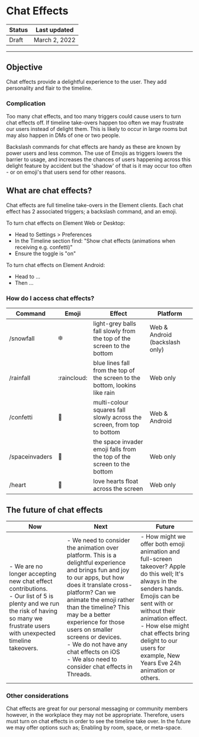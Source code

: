 # Chat Effects 

| Status | Last updated |
|--|--|
| Draft | March 2, 2022 |

<hr />

## Objective

Chat effects provide a delightful experience to the user. They add personality and flair to the timeline.

### Complication

Too many chat effects, and too many triggers could cause users to turn chat effects off. If timeline take-overs happen too often we may frustrate our users instead of delight them. This is likely to occur in large rooms but may also happen in DMs of one or two people.

Backslash commands for chat effects are handy as these are known by power users and less common. The use of Emojis as triggers lowers the barrier to usage, and increases the chances of users happening across this delight feature by accident but the 'shadow' of that is it may occur too often - or on emoji's that users send for other reasons. 

## What are chat effects?

Chat effects are full timeline take-overs in the Element clients. Each chat effect has 2 associated triggers; a backslash command, and an emoji.

To turn chat effects on Element Web or Desktop:
- Head to Settings > Preferences
- In the Timeline section find: "Show chat effects (animations when receiving e.g. confetti)"
- Ensure the toggle is "on"

To turn chat effects on Element Android:
- Head to ...
- Then ...

### How do I access chat effects?

| Command | Emoji | Effect | Platform
|---|---|---|---|
| /snowfall | :snowflake: | light-grey balls fall slowly from the top of the screen to the bottom | Web & Android (backslash only)
| /rainfall | :raincloud: | blue lines fall from the top of the screen to the bottom, lookins like rain | Web only
| /confetti | :tada: | multi-colour squares fall slowly across the screen, from top to bottom | Web & Android
| /spaceinvaders | :space_invader: | the space invader emoji falls from the top of the screen to the bottom | Web only 
| /heart | :gift_heart: | love hearts float across the screen | Web only 

## The future of chat effects

| Now | Next | Future |
|--|--|--|
| - We are no longer accepting new chat effect contributions. <br /> - Our list of 5 is plenty and we run the risk of having so many we frustrate users with unexpected timeline takeovers. | - We need to consider the animation over platform. This is a delightful experience and brings fun and joy to our apps, but how does it translate cross-platform? Can we animate the emoji rather than the timeline? This may be a better experience for those users on smaller screens or devices. <br /> - We do not have any chat effects on iOS <br /> - We also need to consider chat effects in Threads. | - How might we offer both emoji animation and full-screen takeover? Apple do this well; It's always in the senders hands. Emojis can be sent with or without their animation effect. <br /> - How else might chat effects bring delight to our users for example, New Years Eve 24h animation or others. |

### Other considerations
Chat effects are great for our personal messaging or community members however, in the workplace they may not be appropriate. Therefore, users must turn on chat effects in order to see the timeline take over. In the future we may offer options such as; Enabling by room, space, or meta-space.
